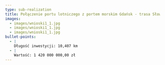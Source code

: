 ```yaml
---
type: sub-realization
title: Połączenie portu lotniczego z portem morskim Gdańsk - trasa Słowackiego
images:
  - images/wnioski1_1.jpg
  - images/wnioski1_1.jpg
  - images/wnioski1_1.jpg
bullet-points:
  - |
    Długość inwestycji: 10,407 km
  - |
    Wartość: 1 420 000 000,00 zł
---
```

